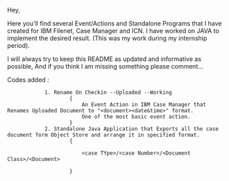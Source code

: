 Hey,

Here you'll find several Event/Actions and Standalone Programs that I have created for IBM Filenet, Case Manager and ICN. I have worked on JAVA to implement the desired result. (This was my work during my internship period).

I will always try to keep this README as updated and informative as possible, And if you think I am missing something please comment...

Codes added :

				1. Rename On Checkin --Uploaded --Working
						{
							An Event Action in IBM Case Manager that Renames Uploaded Document to "<document><date&time>" format.
							One of the most basic event action.
						}
				2. Standalone Java Application that Exports all the case document form Object Store and arrange it in specified format.
						{
						
							<case TYpe>/<case Number>/<Document Class>/<Document>
						
						}